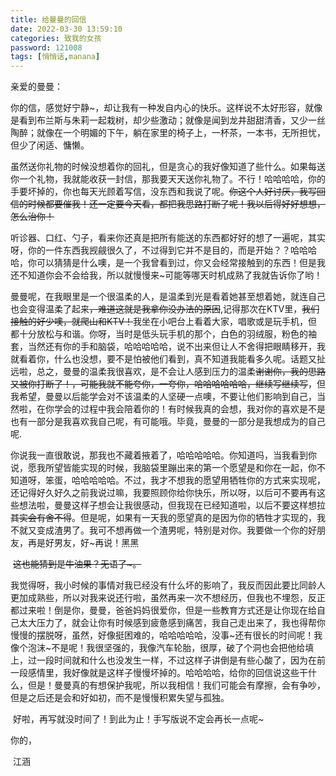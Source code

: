 ```yaml
---
title: 给曼曼的回信
date: 2022-03-30 13:59:10
categories: 致我的女孩
password: 121008 
tags: [悄悄话,manana]
---
```


亲爱的曼曼：

​		你的信，感觉好宁静~，却让我有一种发自内心的快乐。这样说不太好形容，就像是看到布兰斯与朱莉一起栽树，却少些激动；就像是闻到龙井甜甜清香，又少一丝陶醉；就像在一个明媚的下午，躺在家里的椅子上，一杯茶，一本书，无所担忧，但少了闲适、慵懒。

​		虽然送你礼物的时候没想着你的回礼，但是贪心的我好像知道了些什么。如果每送你一个礼物，我就能收获一封信，那我要天天送你礼物了。不行！哈哈哈哈，你的手要坏掉的，你也每天光顾着写信，没东西和我说了呢。~~你这个人好讨厌，我写回信的时候都要催我！还一定要今天看，都把我思路打断了呢！我以后得好好想想，怎么治你！~~

​		听诊器、口红、勺子，看来你还真是把所有能送的东西都好好的想了一遍呢，其实呀，你的一件东西我觊觎很久了，不过得到它并不是目的，而是开始？？哈哈哈哈，你可以猜猜是什么噢，是一个我曾看到过，你又会经常接触到的东西！但是我还不知道你会不会给我，所以就慢慢来~可能等哪天时机成熟了我就告诉你了哟！

​		曼曼呢，在我眼里是一个很温柔的人，是温柔到光是看着她甚至想着她，就连自己也会变得温柔了起来~~，难道这就是我拿你没办法的原因~~,记得那次在KTV里，~~我们接触的好少噢，就爬山和KTV！~~我坐在小吧台上看着大家，唱歌或是玩手机，但都十分放松与和谐。你呀，当时是低头玩手机的那个，白色的羽绒服，粉色的袖套，当然还有你的手和脑袋，哈哈哈哈哈，说不出来但让人不舍得把眼睛移开，我就看着你，什么也没想，要不是怕被他们看到，真不知道我能看多久呢。话题又扯远啦，总之，曼曼的温柔我很喜欢，是不会让人感到压力的温柔~~谢谢你，我的思路又被你打断了！，可能我就不能夸你，一夸你，哈哈哈哈哈哈，继续写继续写~~，但我希望，曼曼以后能学会对不该温柔的人坚硬一点噢，不要让他们影响到自己，当然啦，在你学会的过程中我会陪着你的！有时候我真的会想，我对你的喜欢是不是也有一部分是我喜欢我自己呢，有可能哦。毕竟，曼曼的一部分是我想成为的自己呢.

​		你说我一直很敢说，那我也不藏着掖着了，哈哈哈哈哈。你知道吗，当我看到你说，愿我所望皆能实现的时候，我脑袋里蹦出来的第一个愿望是和你在一起，你不知道呀，笨蛋，哈哈哈哈哈。不过，我才不想我的愿望用牺牲你的方式来实现呢，还记得好久好久之前我说过嘛，我要照顾你给你快乐，所以呀，以后可不要再有这些想法啦，曼曼这样子想会让我很感动，但我现在已经知道啦，以后不要这样想拉~~其实会有舍不得~~。但是呢，如果有一天我的愿望真的是因为你的牺牲才实现的，我不就又变成渣男了。我可不想再做一个渣男呢，特别是对你。我要做一个你的好朋友，再是好男友，好~再说！黑黑

​		~~这也能猜到是牛油果？无语了~。~~

​		我觉得呀，我小时候的事情对我已经没有什么坏的影响了，我反而因此要比同龄人更加成熟些，所以对我来说还行啦，虽然再来一次不想经历，但我也不埋怨，反正都过来啦！倒是你，曼曼，爸爸妈妈很爱你，但是一些教育方式还是让你现在给自己太大压力了，就会让你有时候感到疲惫感到痛苦，我自己走出来了，我也得帮你慢慢的摆脱呀，虽然，好像挺困难的，哈哈哈哈哈，没事~还有很长的时间呢！我像个泡沫~不是呢！我很坚强的，我像汽车轮胎，很厚，破了个洞也会把他给填上，过一段时间就和什么也没发生一样，不过这样子讲倒是有些心酸了，因为在前一段感情里，我好像就是这样子慢慢坏掉的。哈哈哈哈，给你的回信说这些干什么，但是！曼曼真的有想保护我呢，所以我相信！我们可能会有摩擦，会有争吵，但是之后还是会和好如初，而不是慢慢积累失望与孤独。

​		好啦，再写就没时间了！到此为止！手写版说不定会再长一点呢~	                                                                                                                                

你的，

​																																	江涵

​		

​	